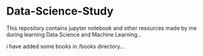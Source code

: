 # Data-Science-Study
This repository contains jupyter notebook and other resources made by me during learning Data Science and Machine Learning...

i have added some books in /books directory...

